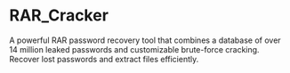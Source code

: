 # RAR_Cracker
 A powerful RAR password recovery tool that combines a database of over 14 million leaked passwords and customizable brute-force cracking. Recover lost passwords and extract files efficiently.
